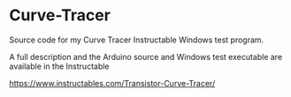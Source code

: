 # Curve-Tracer
Source code for my Curve Tracer Instructable Windows test program.

A full description and the Arduino source and Windows test executable are available in the Instructable

https://www.instructables.com/Transistor-Curve-Tracer/
